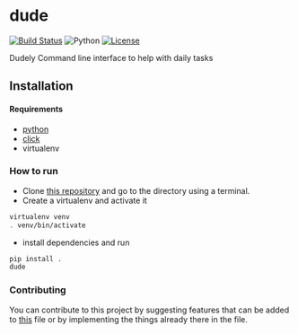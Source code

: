 # dude
[![Build Status](https://travis-ci.org/dude-cli/dude.png)](https://travis-ci.org/dude-cli/dude)
![Python](https://img.shields.io/badge/python-2.7-blue.svg)
[![License](https://img.shields.io/badge/license-MIT-blue.svg)](https://raw.githubusercontent.com/swapagarwal/JARVIS-on-Messenger/master/LICENSE)

Dudely Command line interface to help with daily tasks

## Installation
#### Requirements
- [python](https://www.python.org/downloads/)
- [click](https://github.com/pallets/click)  
- virtualenv  

### How to run
- Clone [this repository](https://github.com/dude-cli/dude) and go to the directory using a terminal.  
- Create a virtualenv and activate it  
```bash
virtualenv venv  
. venv/bin/activate
```
- install dependencies and run  
```bash
pip install .  
dude
```
### Contributing
You can contribute to this project by suggesting features that can be added to [this](TODO.md) file or by implementing the things already there in the file.
